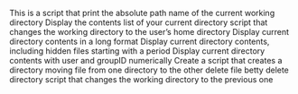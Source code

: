 This is a script that print the absolute path name of the current working directory
Display the contents list of your current directory
script that changes the working directory to the user’s home directory
Display current directory contents in a long format
Display current directory contents, including hidden files starting with a period
Display current directory contents with user and groupID numerically
Create a script that creates a directory
moving file from one directory to the other
delete file betty
delete directory
script that changes the working directory to the previous one
